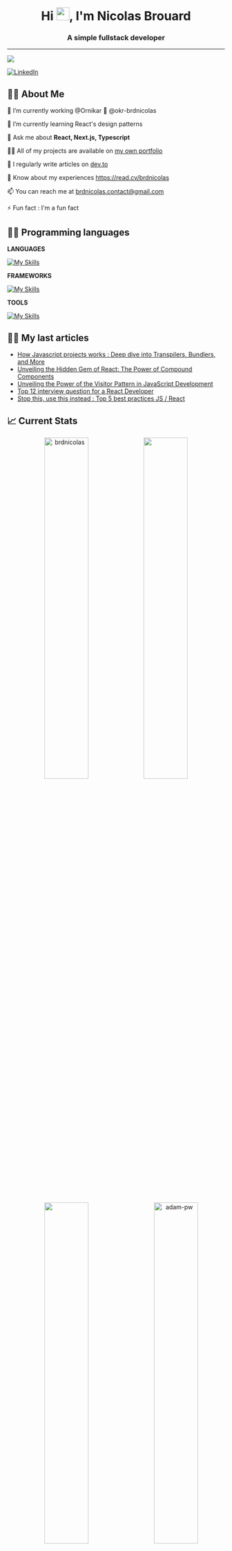 
<h1 align="center">Hi <img src='https://raw.githubusercontent.com/rahulkarda/rahulkarda/main/wave.gif' style="height: 30px;"/>, I'm Nicolas Brouard</h1>
<h3 align="center">A simple fullstack developer</h3>

--- 

[![](https://visitcount.itsvg.in/api?id=brdnicolas&icon=0&color=0)](https://visitcount.itsvg.in)

[![LinkedIn](https://img.shields.io/badge/LinkedIn-%230077B5.svg?logo=linkedin&logoColor=white)](https://linkedin.com/in/brdnicolas)



## 🙋‍♂️ About Me
🔭 I’m currently working @Ornikar 🚗 @okr-brdnicolas

🌱 I’m currently learning React's design patterns

💬 Ask me about **React, Next.js, Typescript**

👨‍💻 All of my projects are available on [my own portfolio](https://brdnicolas.com)

📝 I regularly write articles on [dev.to](https://dev.to/brdnicolas)

📄 Know about my experiences https://read.cv/brdnicolas

📫 You can reach me at <a href="mailto:brdnicolas.contact@gmail.com">brdnicolas.contact@gmail.com</a>

⚡ Fun fact : I'm a fun fact

## 👨‍💻 Programming languages
**LANGUAGES**

[![My Skills](https://skillicons.dev/icons?i=typescript,javascript,bash,python,html,css&perline=3)](https://skillicons.dev)

**FRAMEWORKS**

[![My Skills](https://skillicons.dev/icons?i=react,next,nest,tailwind,materialui,sass,redux,express,sequelize,postgresql,mysql,mongo&perline=3)](https://skillicons.dev)

**TOOLS**

[![My Skills](https://skillicons.dev/icons?i=git,github,gitlab,vscode,jest,figma,postman,docker,idea&perline=3)](https://skillicons.dev)

## ✍🏻 My last articles
<!-- BLOG-POST-LIST:START -->
- [How Javascript projects works : Deep dive into Transpilers, Bundlers, and More](https://dev.to/brdnicolas/how-javascript-projects-works-deep-dive-into-transpilers-bundlers-and-more-228k)
- [Unveiling the Hidden Gem of React: The Power of Compound Components](https://dev.to/brdnicolas/unveiling-the-hidden-gem-of-react-the-power-of-compound-components-32j3)
- [Unveiling the Power of the Visitor Pattern in JavaScript Development](https://dev.to/brdnicolas/unveiling-the-power-of-the-visitor-pattern-in-javascript-development-4pb5)
- [Top 12 interview question for a React Developer](https://dev.to/brdnicolas/top-12-interview-question-for-a-react-developer-34f1)
- [Stop this, use this instead : Top 5 best practices JS / React](https://dev.to/brdnicolas/stop-this-use-this-instead-reactjs-javascript-14d4)
<!-- BLOG-POST-LIST:END -->

## 📈 Current Stats
</div>
<p align="center"><img width="45%" src="https://github-readme-streak-stats.herokuapp.com/?user=brdnicolas&theme=gotham&show_icons=true" alt="brdnicolas"/>

<img width="45%" src="https://github-readme-stats-ten-gilt.vercel.app/api?username=brdnicolas&show_icons=true&theme=gotham"/>
</p>

<p align="center"><img  width="45%" src="https://github-readme-stats-ten-gilt.vercel.app/api/top-langs/?username=brdnicolas&theme=gotham"/>
<img width="45%" align="right" src="https://github.com/Adam-pw/Adam-pw/blob/main/animation_500_kxa883sd.gif?raw=true" alt="adam-pw" />

</p>

### ✍️ Random Dev Quote
![](https://quotes-github-readme.vercel.app/api?type=horizontal&theme=dracula)

### 😂 Random Dev Meme
<img src='https://randommeme-five.vercel.app/' style="height: 400px;"/>

<!-- Proudly created with GPRM ( https://gprm.itsvg.in ) -->
